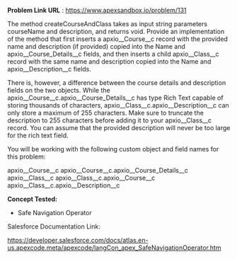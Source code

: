 **Problem Link URL** : https://www.apexsandbox.io/problem/131

The method createCourseAndClass takes as input string parameters courseName and description, and returns void. Provide an implementation of the method that first inserts a apxio__Course__c record with the provided name and description (if provided) copied into the Name and apxio__Course_Details__c fields, and then inserts a child apxio__Class__c record with the same name and description copied into the Name and apxio__Description__c fields.

There is, however, a difference between the course details and description fields on the two objects. While the apxio__Course__c.apxio__Course_Details__c has type Rich Text capable of storing thousands of characters, apxio__Class__c.apxio__Description__c can only store a maximum of 255 characters. Make sure to truncate the description to 255 characters before adding it to your apxio__Class__c record. You can assume that the provided description will never be too large for the rich text field.

You will be working with the following custom object and field names for this problem:

apxio__Course__c
apxio__Course__c.apxio__Course_Details__c
apxio__Class__c
apxio__Class__c.apxio__Course__c
apxio__Class__c.apxio__Description__c


**Concept Tested:**
- Safe Navigation Operator

Salesforce Documentation Link:

https://developer.salesforce.com/docs/atlas.en-us.apexcode.meta/apexcode/langCon_apex_SafeNavigationOperator.htm